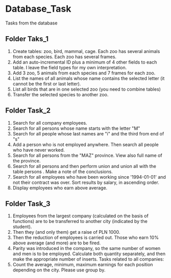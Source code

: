# Database_Task
Tasks from the database 

## Folder Taks_1 

1. Create tables: zoo, bird, mammal, cage. Each zoo has several animals from each species. Each zoo has several frames.
2. Add an auto-incremental ID plus a minimum of 4 other fields to each table. I leave the field types for my own interpretation.
3. Add 3 zoo, 5 animals from each species and 7 frames for each zoo.
4. List the names of all animals whose name contains the selected letter (it cannot be the first or last letter).
5. List all birds that are in one selected zoo (you need to combine tables)
6. Transfer the selected species to another zoo.

## Folder Task_2

1. Search for all company employees.
2. Search for all persons whose name starts with the letter "M"
3. Search for all people whose last names are "i" and the third from end of "s"
4. Add a person who is not employed anywhere. Then search all people who have never worked.
5. Search for all persons from the "MAZ" province. View also full name of the province.
6. Search for all persons and then perform union and union all with the table
persons . Make a note of the conclusions.
7. Search for all employees who have been working since '1994-01-01' and not
their contract was over. Sort results by salary, in ascending order.
8. Display employees who earn above average.

## Folder Task_3

1. Employees from the largest company (calculated on the basis of functions) are to be transferred to another city (indicated by the student).
2. Then they (and only them) get a raise of PLN 1000.
3. Then the reduction of employees is carried out. Those who earn 10% above average (and more) are to be fired.
4. Parity was introduced in the company, so the same number of women and men is to be employed. Calculate both quantity separately, and then make the appropriate number of inserts.
Tasks related to all companies:
5. Count the average, minimum, maximum earnings for each position depending on the city. Please use group by.
